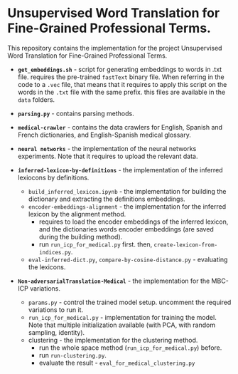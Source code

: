 # Unsupervised Word Translation for Fine-Grained Professional Terms.

This repository contains the implementation for the project Unsupervised Word Translation for Fine-Grained Professional Terms.

* **`get_embeddings.sh`** - script for generating embeddings to words in .txt file. requires the pre-trained `fastText` binary file. When referring in the code to a `.vec` file, that means that it requires to apply this script on the words in the `.txt` file with the same prefix. this files are available in the `data` folders. 
* **`parsing.py`** - contains parsing methods.
* **`medical-crawler`** - contains the data crawlers for English, Spanish and French dictionaries, and English-Spanish medical glossary.
* **`neural networks`** - the implementation of the neural networks experiments. Note that it requires to upload the relevant data.
* **`inferred-lexicon-by-definitions`** - the implementation of the inferred lexiocons by definitions. 
    * `build_inferred_lexicon.ipynb` - the implementation for building the dictionary and extracting the definitions embeddings. 
    * `encoder-embeddings-alignment` - the implementation for the inferred lexicon by the alignment method.
      * requires to load the encoder embeddings of the inferred lexicon, and the dictionaries words encoder embeddings (are saved during the building method).
      * run `run_icp_for_medical.py` first. then, `create-lexicon-from-indices.py`.
    * `eval-inferred-dict.py`, `compare-by-cosine-distance.py` - evaluating the lexicons.

* **`Non-adversarialTranslation-Medical`** - the implementation for the MBC-ICP variations. 
  * `params.py` - control the trained model setup. uncomment the required variations to run it.
  * `run_icp_for_medical.py` - implementation for training the model. Note that multiple initialization available (with PCA, with random sampling, identity).
  * clustering - the implementation for the clustering method. 
      * run the whole space method (`run_icp_for_medical.py`) before.
      * run `run-clustering.py`.
      * evaluate the result - `eval_for_medical_clustering.py`
    




